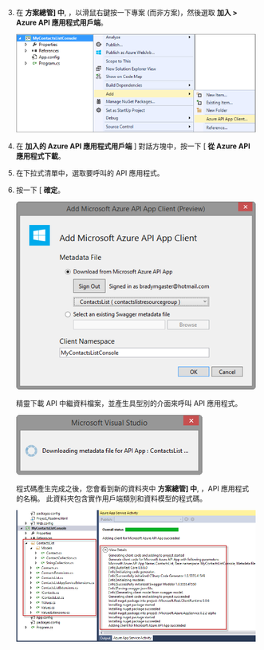 3. 在 **方案總管] 中**, ，以滑鼠右鍵按一下專案 (而非方案)，然後選取 **加入 > Azure API 應用程式用戶端**。 

    ![](./media/app-service-api-dotnet-add-generated-client/03-add-azure-api-client-v3.png)
    
3. 在 **加入的 Azure API 應用程式用戶端** ] 對話方塊中，按一下 [ **從 Azure API 應用程式下載**。 

5. 在下拉式清單中，選取要呼叫的 API 應用程式。 

7. 按一下 [ **確定**。 

    ![產生畫面](./media/app-service-api-dotnet-add-generated-client/04-select-the-api-v3.png)

    精靈下載 API 中繼資料檔案，並產生具型別的介面來呼叫 API 應用程式。

    ![產生中](./media/app-service-api-dotnet-add-generated-client/05-metadata-downloading-v3.png)

    程式碼產生完成之後，您會看到新的資料夾中 **方案總管] 中**, ，API 應用程式的名稱。 此資料夾包含實作用戶端類別和資料模型的程式碼。 

    ![產生完成](./media/app-service-api-dotnet-add-generated-client/06-code-gen-output-v3.png)

